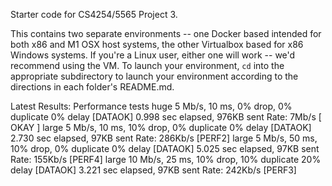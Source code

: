 Starter code for CS4254/5565 Project 3.

This contains two separate environments -- one Docker based intended for both x86 and M1 OSX host systems, the other Virtualbox based for x86 Windows systems. If you're a Linux user, either one will work -- we'd recommend using the VM. To launch your environment, `cd` into the appropriate subdirectory to launch your environment according to the directions in each folder's README.md.

Latest Results:
Performance tests
  huge 5 Mb/s, 10 ms, 0% drop, 0% duplicate 0% delay        [DATAOK]
    0.998 sec elapsed, 976KB sent
    Rate: 7Mb/s                                             [ OKAY ]
  large 5 Mb/s, 10 ms, 10% drop, 0% duplicate 0% delay      [DATAOK]
    2.730 sec elapsed, 97KB sent
    Rate: 286Kb/s                                           [PERF2]
  large 5 Mb/s, 50 ms, 10% drop, 0% duplicate 0% delay      [DATAOK]
    5.025 sec elapsed, 97KB sent
    Rate: 155Kb/s                                           [PERF4]
  large 10 Mb/s, 25 ms, 10% drop, 10% duplicate 20% delay   [DATAOK]
    3.221 sec elapsed, 97KB sent
    Rate: 242Kb/s                                           [PERF3]